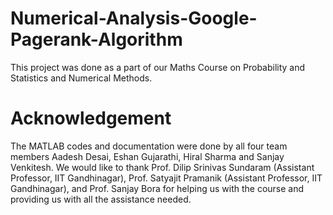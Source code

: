 # Numerical-Analysis-Google-Pagerank-Algorithm

This project was done as a part of our Maths Course on Probability and Statistics and Numerical Methods. 

# Acknowledgement

The MATLAB codes and documentation were done by all four team members Aadesh Desai, Eshan Gujarathi, Hiral Sharma and Sanjay Venkitesh. We would like to thank Prof. Dilip Srinivas Sundaram (Assistant Professor, IIT Gandhinagar), Prof. Satyajit Pramanik (Assistant Professor, IIT Gandhinagar), and Prof. Sanjay Bora for helping us with the course and providing us with all the assistance needed.

